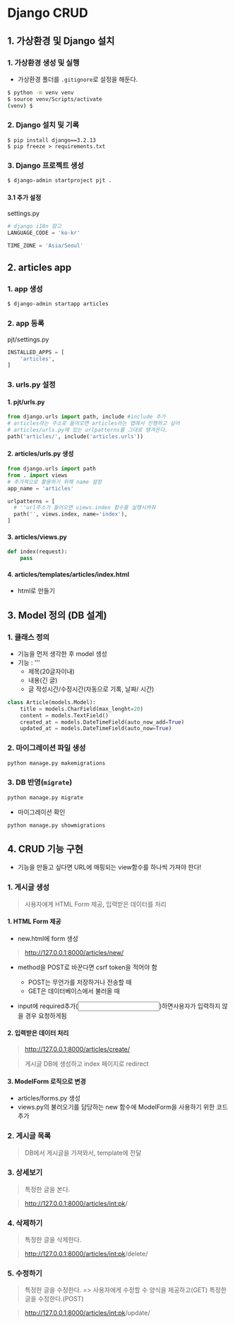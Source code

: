 # Django CRUD

## 1. 가상환경 및 Django 설치

### 1. 가상환경 생성 및 실행

- 가상환경 폴더를 `.gitignore`로 설정을 해둔다.

```bash
$ python -m venv venv
$ source venv/Scripts/activate
(venv) $
```

### 2. Django 설치 및 기록

```
$ pip install django==3.2.13
$ pip freeze > requirements.txt
```

### 3. Django 프로젝트 생성

```bash
$ django-admin startproject pjt .
```

#### 3.1 추가 설정
settings.py
```python
# django i18n 참고
LANGUAGE_CODE = 'ko-kr'

TIME_ZONE = 'Asia/Seoul'
```

## 2. articles app
### 1. app 생성
```bash
$ django-admin startapp articles
```

### 2. app 등록
pjt/settings.py
```python
INSTALLED_APPS = [
    'articles',
]
```
### 3. urls.py 설정
#### 1. pjt/urls.py
```python
from django.urls import path, include #include 추가
# articles라는 주소로 들어오면 articles라는 앱에서 진행하고 싶어
# articles/urls.py에 있는 urlpatterns를 그대로 땡겨온다.
path('articles/', include('articles.urls'))
```
#### 2. articles/urls.py 생성
```python
from django.urls import path
from . import views
# 추가적으로 활용하기 위해 name 설정
app_name = 'articles'

urlpatterns = [
  # ''url주소가 들어오면 views.index 함수를 실행시켜줘
  path('', views.index, name='index'),
]
```
#### 3. articles/views.py
```python
def index(request):
    pass
```
#### 4. articles/templates/articles/index.html
- html로 만들기

## 3. Model 정의 (DB 설계)
### 1. 클래스 정의
- 기능을 먼저 생각한 후 model 생성
- 기능 : '''
  - 제목(20글자이내)
  - 내용(긴 글)
  - 글 작성시간/수정시간(자동으로 기록, 날짜/ 시간)

```python
class Article(models.Model):
    title = models.CharField(max_lenght=20)
    content = models.TextField()
    created_at = models.DateTimeField(auto_now_add=True)
    updated_at = models.DateTimeField(auto_now=True)
```

### 2. 마이그레이션 파일 생성
```bash
python manage.py makemigrations
```

### 3. DB 반영(`migrate`)
```bash
python manage.py migrate
```

- 마이그레이션 확인
```bash
python manage.py showmigrations
```
## 4. CRUD 기능 구현
- 기능을 만들고 싶다면 URL에 매핑되는 view함수를 하나씩 가져야 한다!


### 1. 게시글 생성

> 사용자에게 HTML Form 제공, 입력받은 데이터를 처리 

#### 1. HTML Form 제공
- new.html에 form 생성
> http://127.0.0.1:8000/articles/new/

- method을 POST로 바꾼다면 csrf token을 적어야 함
  - POST는 무언가를 저장하거나 전송할 때
  - GET은 데이터베이스에서 불러올 때 

- input에 required추가(<input type="text" name="title" id="title" required>)하면사용자가 입력하지 않을 경우 요청하게됨

#### 2. 입력받은 데이터 처리

> http://127.0.0.1:8000/articles/create/

> 게시글 DB에 생성하고 index 페이지로 redirect

#### 3. ModelForm 로직으로 변경

- articles/forms.py 생성
- views.py의 불러오기를 담당하는 new 함수에 ModelForm을 사용하기 위한 코드 추가

### 2. 게시글 목록

> DB에서 게시글을 가져와서, template에 전달

### 3. 상세보기

> 특정한 글을 본다.

> http://127.0.0.1:8000/articles/<int:pk>/

### 4. 삭제하기

> 특정한 글을 삭제한다.

> http://127.0.0.1:8000/articles/<int:pk>/delete/

### 5. 수정하기

> 특정한 글을 수정한다. => 사용자에게 수정할 수 양식을 제공하고(GET) 특정한 글을 수정한다.(POST)

> http://127.0.0.1:8000/articles/<int:pk>/update/